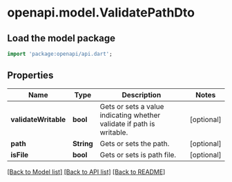 # openapi.model.ValidatePathDto

## Load the model package
```dart
import 'package:openapi/api.dart';
```

## Properties
Name | Type | Description | Notes
------------ | ------------- | ------------- | -------------
**validateWritable** | **bool** | Gets or sets a value indicating whether validate if path is writable. | [optional] 
**path** | **String** | Gets or sets the path. | [optional] 
**isFile** | **bool** | Gets or sets is path file. | [optional] 

[[Back to Model list]](../README.md#documentation-for-models) [[Back to API list]](../README.md#documentation-for-api-endpoints) [[Back to README]](../README.md)


